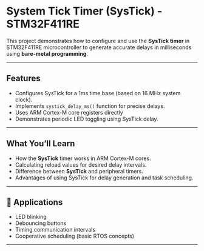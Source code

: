 # System Tick Timer (SysTick) - STM32F411RE

This project demonstrates how to configure and use the **SysTick timer** in STM32F411RE microcontroller to generate accurate delays in milliseconds using **bare-metal programming**.

---

## Features

- Configures SysTick for a 1ms time base (based on 16 MHz system clock).
- Implements `systick_delay_ms()` function for precise delays.
- Uses ARM Cortex-M core registers directly
- Demonstrates periodic LED toggling using SysTick delay.

---

## What You’ll Learn

- How the **SysTick** timer works in ARM Cortex-M cores.
- Calculating reload values for desired delay intervals.
- Difference between **SysTick** and peripheral timers.
- Advantages of using SysTick for delay generation and task scheduling.

---

## 📌 Applications

- LED blinking
- Debouncing buttons
- Timing communication intervals
- Cooperative scheduling (basic RTOS concepts)

---
